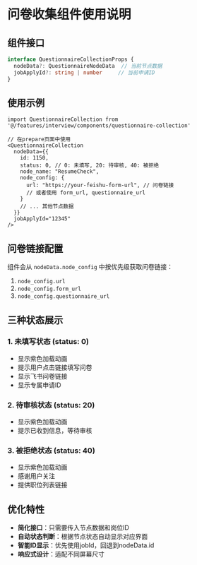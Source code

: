 # 问卷收集组件使用说明

## 组件接口

```typescript
interface QuestionnaireCollectionProps {
  nodeData?: QuestionnaireNodeData  // 当前节点数据
  jobApplyId?: string | number     // 当前申请ID
}
```

## 使用示例

```tsx
import QuestionnaireCollection from '@/features/interview/components/questionnaire-collection'

// 在prepare页面中使用
<QuestionnaireCollection
  nodeData={{
    id: 1150,
    status: 0, // 0: 未填写, 20: 待审核, 40: 被拒绝
    node_name: "ResumeCheck",
    node_config: {
      url: "https://your-feishu-form-url", // 问卷链接
      // 或者使用 form_url, questionnaire_url
    }
    // ... 其他节点数据
  }}
  jobApplyId="12345"
/>
```

## 问卷链接配置

组件会从 `nodeData.node_config` 中按优先级获取问卷链接：
1. `node_config.url`
2. `node_config.form_url` 
3. `node_config.questionnaire_url`

## 三种状态展示

### 1. 未填写状态 (status: 0)
- 显示紫色加载动画
- 提示用户点击链接填写问卷
- 显示飞书问卷链接
- 显示专属申请ID

### 2. 待审核状态 (status: 20)
- 显示紫色加载动画
- 提示已收到信息，等待审核

### 3. 被拒绝状态 (status: 40)
- 显示紫色加载动画
- 感谢用户关注
- 提供职位列表链接

## 优化特性

- **简化接口**：只需要传入节点数据和岗位ID
- **自动状态判断**：根据节点状态自动显示对应界面
- **智能ID显示**：优先使用jobId，回退到nodeData.id
- **响应式设计**：适配不同屏幕尺寸
